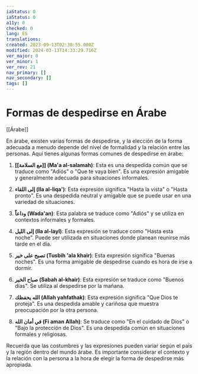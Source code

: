 ```yaml
---
iaStatus: 0
iaStatus: 0
a11y: 0
checked: 0
lang: ES
translations: 
created: 2023-09-13T02:30:55.000Z
modified: 2024-03-13T14:33:29.716Z
ver_major: 0
ver_minor: 1
ver_rev: 21
nav_primary: []
nav_secondary: []
tags: []
---
```

# Formas de despedirse en Árabe

[[Árabe]]

En árabe, existen varias formas de despedirse, y la elección de la forma adecuada a menudo depende del nivel de formalidad y la relación entre las personas. Aquí tienes algunas formas comunes de despedirse en árabe:

1. **[[مع السلامة]] (Ma'a al-salamah)**: Esta es una despedida común que se traduce como "Adiós" o "Que te vaya bien". Es una expresión amigable y generalmente adecuada para situaciones informales.
    
2. **إلى اللقاء (Ila al-liqa')**: Esta expresión significa "Hasta la vista" o "Hasta pronto". Es una despedida neutral y amigable que se puede usar en una variedad de situaciones.
    
3. **وداعاً (Wada'an)**: Esta palabra se traduce como "Adiós" y se utiliza en contextos informales y formales.
    
4. **إلى الليل (Ila al-layl)**: Esta expresión se traduce como "Hasta esta noche". Puede ser utilizada en situaciones donde planean reunirse más tarde en el día.
    
5. **تصبح على خير (Tusbih 'ala khair)**: Esta expresión significa "Buenas noches". Es una forma amigable de despedirse cuando es hora de irse a dormir.
    
6. **صباح الخير (Sabah al-khair)**: Esta expresión se traduce como "Buenos días". Se utiliza al despedirse por la mañana.
    
7. **الله يحفظك (Allah yahfathak)**: Esta expresión significa "Que Dios te proteja". Es una despedida amable y cariñosa que muestra preocupación por la otra persona.
    
8. **في أمان الله (Fi aman Allah)**: Se traduce como "En el cuidado de Dios" o "Bajo la protección de Dios". Es una despedida común en situaciones formales y religiosas.
    

Recuerda que las costumbres y las expresiones pueden variar según el país y la región dentro del mundo árabe. Es importante considerar el contexto y la relación con la persona a la hora de elegir la forma de despedirse más apropiada.